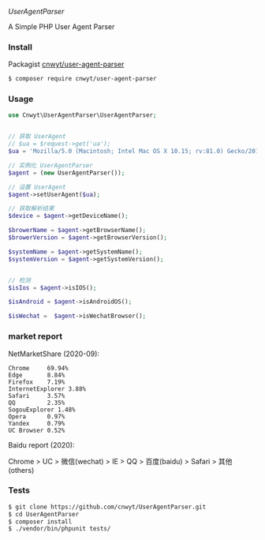 *UserAgentParser*

A Simple PHP User Agent Parser

### Install

Packagist [cnwyt/user-agent-parser](https://packagist.org/packages/cnwyt/user-agent-parser)

```sh
$ composer require cnwyt/user-agent-parser
```

### Usage

```php
use Cnwyt\UserAgentParser\UserAgentParser;


// 获取 UserAgent
// $ua = $request->get('ua');
$ua = 'Mozilla/5.0 (Macintosh; Intel Mac OS X 10.15; rv:81.0) Gecko/20100101 Firefox/81.0';

// 实例化 UserAgentParser
$agent = (new UserAgentParser());

// 设置 UserAgent
$agent->setUserAgent($ua);

// 获取解析结果
$device = $agent->getDeviceName();

$browerName = $agent->getBrowserName();
$browerVersion = $agent->getBrowserVersion();

$systemName = $agent->getSystemName();
$systemVersion = $agent->getSystemVersion();


// 检测
$isIos = $agent->isIOS();

$isAndroid = $agent->isAndroidOS();

$isWechat =  $agent->isWechatBrowser();
```

### market report

NetMarketShare (2020-09): 

```
Chrome     69.94%
Edge       8.84%
Firefox    7.19%
InternetExplorer 3.88%
Safari     3.57%
QQ         2.35%
SogouExplorer 1.48%
Opera      0.97%
Yandex     0.79%
UC Browser 0.52%
```

Baidu report (2020): 

Chrome > UC > 微信(wechat) > IE > QQ > 百度(baidu) > Safari > 其他(others)

### Tests

```sh
$ git clone https://github.com/cnwyt/UserAgentParser.git
$ cd UserAgentParser
$ composer install
$ ./vendor/bin/phpunit tests/
```
